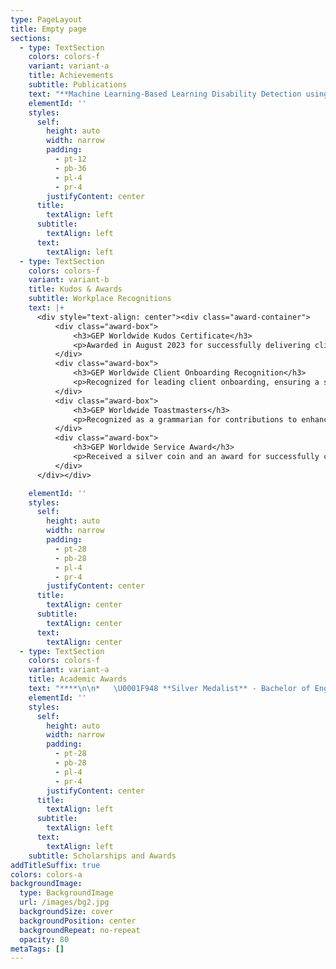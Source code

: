 ```yaml
---
type: PageLayout
title: Empty page
sections:
  - type: TextSection
    colors: colors-f
    variant: variant-a
    title: Achievements
    subtitle: Publications
    text: "**Machine Learning-Based Learning Disability Detection using LMS**\n\n*Published in the 5th IEEE International Conference on Computing, Communication and Automation (IEEE ICCCA) - 2020*\n\nMachine Learning Project Doodle Visual![](https://preview--shweta0898portfolio-d9241.stackbit.dev/_static/app-assets/public/images/DALL%C2%B7E%202024-10-23%2010.01.10%20-%20A%20visual%20summary%20of%20a%20machine%20learning%20project%20detecting%20learning%20disabilities%20using%20Moodle%20LMS.%20The%20design%20shows%20a%20flowchart-like%20diagram%20with%20icons%20.webp)\n\n**Overview**\n\nThis research explores a system that uses machine learning algorithms to identify learning disabilities and non-learning disabilities in students. By leveraging **Moodle** and employing **Random Forest** and **Support Vector Machines (SVM)**, we analyze student behavior to detect challenges early \U0001F9E0.\n\n**Implementation**\n\n\\- Data Processing: Conducted in Python using **Scikit-learn** and **Pandas**.\n\\- Objective: Foster a more inclusive learning experience.\n\nSignificance\n\n\U0001F31F Discover how this research shapes the future of education! \U0001F31F\n\n[Read the full paper](https://ieeexplore.ieee.org/document/9250761) to explore the fascinating intersection of education and machine learning, and discover how this research shapes the future of learning!\n"
    elementId: ''
    styles:
      self:
        height: auto
        width: narrow
        padding:
          - pt-12
          - pb-36
          - pl-4
          - pr-4
        justifyContent: center
      title:
        textAlign: left
      subtitle:
        textAlign: left
      text:
        textAlign: left
  - type: TextSection
    colors: colors-f
    variant: variant-b
    title: Kudos & Awards
    subtitle: Workplace Recognitions
    text: |+
      <div style="text-align: center"><div class="award-container">
          <div class="award-box">
              <h3>GEP Worldwide Kudos Certificate</h3>
              <p>Awarded in August 2023 for successfully delivering client-critical enhancements, accelerating feature release timelines by 25%, and significantly improving overall team efficiency.</p>
          </div>
          <div class="award-box">
              <h3>GEP Worldwide Client Onboarding Recognition</h3>
              <p>Recognized for leading client onboarding, ensuring a smooth transition, and enabling a successful go-live while supporting the TSO (Technical Support Operations) team.</p>
          </div>
          <div class="award-box">
              <h3>GEP Worldwide Toastmasters</h3>
              <p>Recognized as a grammarian for contributions to enhancing communication skills and promoting effective language use.</p>
          </div>
          <div class="award-box">
              <h3>GEP Worldwide Service Award</h3>
              <p>Received a silver coin and an award for successfully completing three years of dedicated service with GEP Worldwide, recognizing the commitment and contributions to the organization.</p>
          </div>
      </div></div>

    elementId: ''
    styles:
      self:
        height: auto
        width: narrow
        padding:
          - pt-28
          - pb-28
          - pl-4
          - pr-4
        justifyContent: center
      title:
        textAlign: center
      subtitle:
        textAlign: center
      text:
        textAlign: center
  - type: TextSection
    colors: colors-f
    variant: variant-a
    title: Academic Awards
    text: "****\n\n*   \U0001F948 **Silver Medalist** - Bachelor of Engineering in Computer Engineering (**9.36/10**)\U0001F3C5 Recognized as the highest achiever in the Computer Science program during undergraduate studies.\n\n*   **\U0001F393 ESSAR Endowment Scholarship for Overall Topper in 2nd and 3rd Year**\U0001F3C6 Awarded by the college for consistently achieving the highest academic performance during the second and third years of the computer engineering program.\n\n*   **\U0001F4A1 Smart India Hackathon 2020 - Participant**\U0001F6E0️ Contributed to innovative solutions in a national-level hackathon aimed at addressing various societal challenges.\n\n*   **\U0001F4DC Data Science Certification - IIT Madras**\U0001F52C Completed a rigorous certification program focused on data science concepts and applications from the esteemed faculty of IIT Madras.\n\n*   **\U0001F948 2nd Position - INNOVATIONS 2K19 National Level Group Project Competition**\U0001F680 Secured the second position for a project that showcased innovative solutions in technology.\n\n*   **\U0001F3C5 Semi-Finalist - Mastek-Majesco Deep Blue Group Project Competition Season 4**⚙️ Achieved semi-finalist status in a competitive project showcase focusing on deep technology solutions.\n\n*   **\U0001F3C5 Finalist - ByteCamp'19**\U0001F4BB Reached the finals in a competition that emphasized practical applications of technology and coding skills.\n\n"
    elementId: ''
    styles:
      self:
        height: auto
        width: narrow
        padding:
          - pt-28
          - pb-28
          - pl-4
          - pr-4
        justifyContent: center
      title:
        textAlign: left
      subtitle:
        textAlign: left
      text:
        textAlign: left
    subtitle: Scholarships and Awards
addTitleSuffix: true
colors: colors-a
backgroundImage:
  type: BackgroundImage
  url: /images/bg2.jpg
  backgroundSize: cover
  backgroundPosition: center
  backgroundRepeat: no-repeat
  opacity: 80
metaTags: []
---
```

